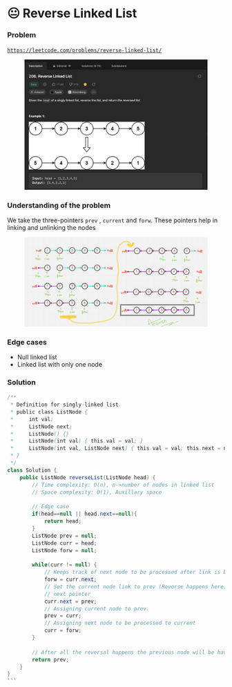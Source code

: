 # 😐 Reverse Linked List

### Problem

[`https://leetcode.com/problems/reverse-linked-list/`](https://leetcode.com/problems/reverse-linked-list/)

<figure><img src="../../.gitbook/assets/Screenshot 2023-04-13 at 8.20.54 PM.png" alt=""><figcaption></figcaption></figure>

### Understanding of the problem

We take the three-pointers `prev` , `current` and `forw`. These pointers help in linking and unlinking the nodes

<figure><img src="../../.gitbook/assets/image (23).png" alt=""><figcaption></figcaption></figure>

### Edge cases

* Null linked list
* Linked list with only one node

### Solution

````java
/**
 * Definition for singly-linked list.
 * public class ListNode {
 *     int val;
 *     ListNode next;
 *     ListNode() {}
 *     ListNode(int val) { this.val = val; }
 *     ListNode(int val, ListNode next) { this.val = val; this.next = next; }
 * }
 */
class Solution {
    public ListNode reverseList(ListNode head) {
        // Time complexity: O(n), n->number of nodes in linked list
        // Space complexity: O(1), Auxillary space
        
        // Edge case
        if(head==null || head.next==null){
            return head;
        }
        ListNode prev = null;
        ListNode curr = head;
        ListNode forw = null;

        while(curr != null) {
            // Keeps track of next node to be processed after link is broken
            forw = curr.next; 
            // Set the current node link to prev (Reverse happens here). This breaks the link to
            // next pointer
            curr.next = prev; 
            // Assigning current node to prev.
            prev = curr;
            // Assigning next node to be processed to current
            curr = forw;
        }

        // After all the reversal happens the previous node will be having reverse links
        return prev;
    }
}
```
````
